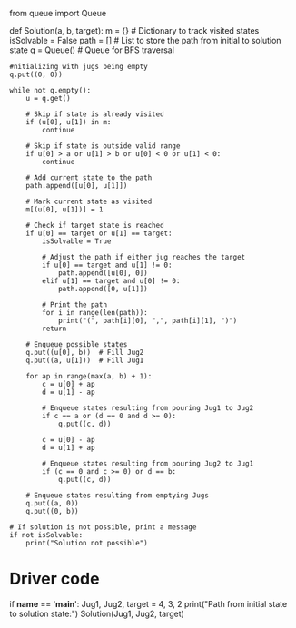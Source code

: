 from queue import Queue

def Solution(a, b, target):
    m = {}  # Dictionary to track visited states
    isSolvable = False
    path = []  # List to store the path from initial to solution state
    q = Queue()  # Queue for BFS traversal

    #nitializing with jugs being empty
    q.put((0, 0))

    while not q.empty():
        u = q.get()

        # Skip if state is already visited
        if (u[0], u[1]) in m:
            continue

        # Skip if state is outside valid range
        if u[0] > a or u[1] > b or u[0] < 0 or u[1] < 0:
            continue

        # Add current state to the path
        path.append([u[0], u[1]])

        # Mark current state as visited
        m[(u[0], u[1])] = 1

        # Check if target state is reached
        if u[0] == target or u[1] == target:
            isSolvable = True

            # Adjust the path if either jug reaches the target
            if u[0] == target and u[1] != 0:
                path.append([u[0], 0])
            elif u[1] == target and u[0] != 0:
                path.append([0, u[1]])

            # Print the path
            for i in range(len(path)):
                print("(", path[i][0], ",", path[i][1], ")")
            return

        # Enqueue possible states
        q.put((u[0], b))  # Fill Jug2
        q.put((a, u[1]))  # Fill Jug1

        for ap in range(max(a, b) + 1):
            c = u[0] + ap
            d = u[1] - ap

            # Enqueue states resulting from pouring Jug1 to Jug2
            if c == a or (d == 0 and d >= 0):
                q.put((c, d))

            c = u[0] - ap
            d = u[1] + ap

            # Enqueue states resulting from pouring Jug2 to Jug1
            if (c == 0 and c >= 0) or d == b:
                q.put((c, d))

        # Enqueue states resulting from emptying Jugs
        q.put((a, 0))
        q.put((0, b))

    # If solution is not possible, print a message
    if not isSolvable:
        print("Solution not possible")

# Driver code
if __name__ == '__main__':
    Jug1, Jug2, target = 4, 3, 2
    print("Path from initial state to solution state:")
    Solution(Jug1, Jug2, target)
